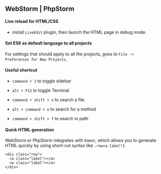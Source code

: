 ## WebStorm | PhpStorm

#### Live reload for HTML/CSS

- install `LiveEdit` plugin, then launch the HTML page in debug mode.

#### Set ES6 as default language to all projects

For settings that should apply to all the projects, goes to `File -> Preferences for New Projects`.

#### Useful shortcut

- `command + 1` to toggle sidebar

- `alt + F12` to toggle Terminal

- `command + shift + o` to search a file

- `alt + command + o` to search for a method

- `command + shift + f` to search in path

#### Quick HTML generation

WebStorm or PhpStorm integrates with `Emmet`, which allows you to generate HTML quickly by using short-cut syntax like `.row>a.label*2`.

```
<div class="row">
  <a class="label"></a>
  <a class="label"></a>
</div>
```
